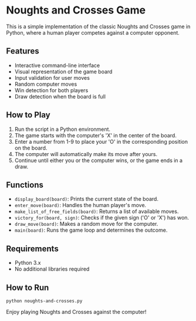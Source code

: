 # Noughts and Crosses Game

This is a simple implementation of the classic Noughts and Crosses game in Python, where a human player competes against a computer opponent.

## Features

- Interactive command-line interface
- Visual representation of the game board
- Input validation for user moves
- Random computer moves
- Win detection for both players
- Draw detection when the board is full

## How to Play

1. Run the script in a Python environment.
2. The game starts with the computer's 'X' in the center of the board.
3. Enter a number from 1-9 to place your 'O' in the corresponding position on the board.
4. The computer will automatically make its move after yours.
5. Continue until either you or the computer wins, or the game ends in a draw.

## Functions

- `display_board(board)`: Prints the current state of the board.
- `enter_move(board)`: Handles the human player's move.
- `make_list_of_free_fields(board)`: Returns a list of available moves.
- `victory_for(board, sign)`: Checks if the given sign ('O' or 'X') has won.
- `draw_move(board)`: Makes a random move for the computer.
- `main(board)`: Runs the game loop and determines the outcome.

## Requirements

- Python 3.x
- No additional libraries required

## How to Run

```
python noughts-and-crosses.py
```

Enjoy playing Noughts and Crosses against the computer!
